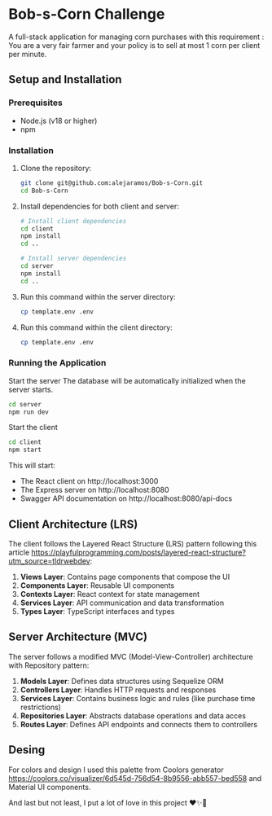 # Bob-s-Corn Challenge

A full-stack application for managing corn purchases with this requirement :
You are a very fair farmer and your policy is to sell at most 1 corn per client per minute.

## Setup and Installation

### Prerequisites
- Node.js (v18 or higher)
- npm

### Installation

1. Clone the repository:
   ```bash
   git clone git@github.com:alejaramos/Bob-s-Corn.git
   cd Bob-s-Corn
   ```

2. Install dependencies for both client and server:
   ```bash
   # Install client dependencies
   cd client
   npm install
   cd ..

   # Install server dependencies
   cd server
   npm install
   cd ..
   ```

3. Run this command within the server directory:

   ```bash
   cp template.env .env
   ```
4. Run this command within the client directory:

   ```bash
   cp template.env .env
   ```

### Running the Application

Start the server
The database will be automatically initialized when the server starts.


```bash
cd server
npm run dev
```

Start the client

```bash
cd client
npm start
```

This will start:
- The React client on http://localhost:3000
- The Express server on http://localhost:8080
- Swagger API documentation on http://localhost:8080/api-docs

## Client Architecture (LRS)

The client follows the Layered React Structure (LRS) pattern following this article https://playfulprogramming.com/posts/layered-react-structure?utm_source=tldrwebdev:

1. **Views Layer**: Contains page components that compose the UI
2. **Components Layer**: Reusable UI components
3. **Contexts Layer**: React context for state management
4. **Services Layer**: API communication and data transformation
5. **Types Layer**: TypeScript interfaces and types

## Server Architecture (MVC)

The server follows a modified MVC (Model-View-Controller) architecture with Repository pattern:

1. **Models Layer**: Defines data structures using Sequelize ORM
2. **Controllers Layer**: Handles HTTP requests and responses
3. **Services Layer**: Contains business logic and rules (like purchase time restrictions)
4. **Repositories Layer**: Abstracts database operations and data acces
5. **Routes Layer**: Defines API endpoints and connects them to controllers

## Desing

For colors and design I used this palette from Coolors generator https://coolors.co/visualizer/6d545d-756d54-8b9556-abb557-bed558 and Material UI components.

And last but not least, I put a lot of love in this project ❤️✨💫
